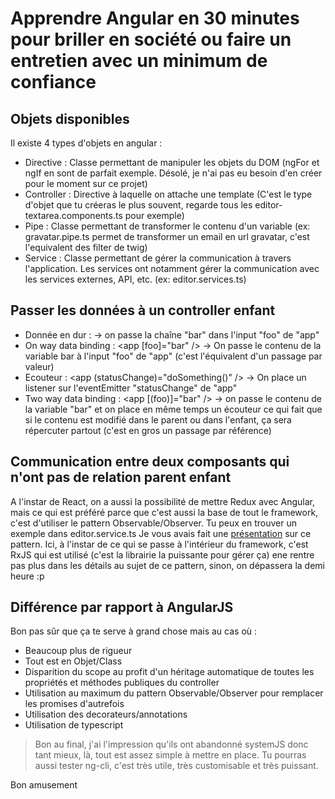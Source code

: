 # Apprendre Angular en 30 minutes pour briller en société ou faire un entretien avec un minimum de confiance  

## Objets disponibles

Il existe 4 types d'objets en angular :

- Directive : Classe permettant de manipuler les objets du DOM (ngFor et ngIf en sont de parfait exemple. Désolé, je n'ai pas eu besoin d'en créer pour le moment sur ce projet)
- Controller : Directive à laquelle on attache une template (C'est le type d'objet que tu créeras le plus souvent, regarde tous les editor-textarea.components.ts pour exemple)
- Pipe : Classe permettant de transformer le contenu d'un variable (ex: gravatar.pipe.ts permet de transformer un email en url gravatar, c'est l'equivalent des filter de twig)
- Service : Classe permettant de gérer la communication à travers l'application. Les services ont notamment gérer la communication avec les services externes, API, etc. (ex: editor.services.ts) 

## Passer les données à un controller enfant

- Donnée en dur : <app foo="bar" /> -> on passe la chaîne "bar" dans l'input "foo" de "app"
- On way data binding : <app [foo]="bar" /> -> On passe le contenu de la variable bar à l'input "foo" de "app" (c'est l'équivalent d'un passage par valeur)
- Ecouteur : <app (statusChange)="doSomething()" /> -> On place un listener sur l'eventEmitter "statusChange" de "app"
- Two way data binding : <app [(foo)]="bar" /> -> on passe le contenu de la variable "bar" et on place en même temps un écouteur ce qui fait que si le contenu est modifié dans le parent ou dans l'enfant, ça sera répercuter partout (c'est en gros un passage par référence)

## Communication entre deux composants qui n'ont pas de relation parent enfant

A l'instar de React, on a aussi la possibilité de mettre Redux avec Angular, mais ce qui est préféré parce que c'est aussi la base de tout le framework, c'est d'utiliser le pattern Observable/Observer. Tu peux en trouver un exemple dans editor.service.ts
Je vous avais fait une [présentation](http://slides.com/gregorycopin/programmation-reactive#/) sur ce pattern. Ici, à l'instar de ce qui se passe à l'intérieur du framework, c'est RxJS qui est utilisé (c'est la librairie la puissante pour gérer ça) 
ene rentre pas plus dans les détails au sujet de ce pattern, sinon, on dépassera la demi heure :p

## Différence par rapport à AngularJS  

Bon pas sûr que ça te serve à grand chose mais au cas où :

- Beaucoup plus de rigueur
- Tout est en Objet/Class
- Disparition du scope au profit d'un héritage automatique de toutes les propriétés et méthodes publiques du controller
- Utilisation au maximum du pattern Observable/Observer pour remplacer les promises d'autrefois
- Utilisation des decorateurs/annotations 
- Utilisation de typescript

> Bon au final, j'ai l'impression qu'ils ont abandonné systemJS donc tant mieux, là, tout est assez simple à mettre en place.
> Tu pourras aussi tester ng-cli, c'est très utile, très customisable et très puissant.

Bon amusement
